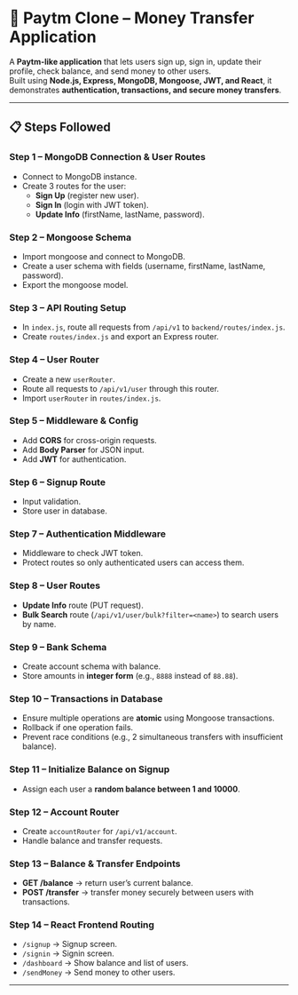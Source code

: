 # 💸 Paytm Clone – Money Transfer Application  

A **Paytm-like application** that lets users sign up, sign in, update their profile, check balance, and send money to other users.  
Built using **Node.js, Express, MongoDB, Mongoose, JWT, and React**, it demonstrates **authentication, transactions, and secure money transfers**.  

---

## 📋 Steps Followed  

### Step 1 – MongoDB Connection & User Routes  
- Connect to MongoDB instance.  
- Create 3 routes for the user:  
  - **Sign Up** (register new user).  
  - **Sign In** (login with JWT token).  
  - **Update Info** (firstName, lastName, password).  

### Step 2 – Mongoose Schema  
- Import mongoose and connect to MongoDB.  
- Create a user schema with fields (username, firstName, lastName, password).  
- Export the mongoose model.  

### Step 3 – API Routing Setup  
- In `index.js`, route all requests from `/api/v1` to `backend/routes/index.js`.  
- Create `routes/index.js` and export an Express router.  

### Step 4 – User Router  
- Create a new `userRouter`.  
- Route all requests to `/api/v1/user` through this router.  
- Import `userRouter` in `routes/index.js`.  

### Step 5 – Middleware & Config  
- Add **CORS** for cross-origin requests.  
- Add **Body Parser** for JSON input.  
- Add **JWT** for authentication.  

### Step 6 – Signup Route  
- Input validation.  
- Store user in database.  

### Step 7 – Authentication Middleware  
- Middleware to check JWT token.  
- Protect routes so only authenticated users can access them.  

### Step 8 – User Routes  
- **Update Info** route (PUT request).  
- **Bulk Search** route (`/api/v1/user/bulk?filter=<name>`) to search users by name.  

### Step 9 – Bank Schema  
- Create account schema with balance.  
- Store amounts in **integer form** (e.g., `8888` instead of `88.88`).  

### Step 10 – Transactions in Database  
- Ensure multiple operations are **atomic** using Mongoose transactions.  
- Rollback if one operation fails.  
- Prevent race conditions (e.g., 2 simultaneous transfers with insufficient balance).  

### Step 11 – Initialize Balance on Signup  
- Assign each user a **random balance between 1 and 10000**.  

### Step 12 – Account Router  
- Create `accountRouter` for `/api/v1/account`.  
- Handle balance and transfer requests.  

### Step 13 – Balance & Transfer Endpoints  
- **GET /balance** → return user’s current balance.  
- **POST /transfer** → transfer money securely between users with transactions.  

### Step 14 – React Frontend Routing  
- `/signup` → Signup screen.  
- `/signin` → Signin screen.  
- `/dashboard` → Show balance and list of users.  
- `/sendMoney` → Send money to other users.  

---
